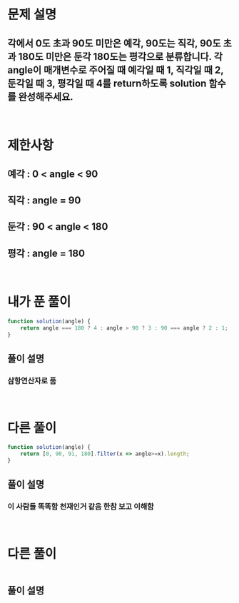 # 문제 설명
## 각에서 0도 초과 90도 미만은 예각, 90도는 직각, 90도 초과 180도 미만은 둔각 180도는 평각으로 분류합니다. 각 angle이 매개변수로 주어질 때 예각일 때 1, 직각일 때 2, 둔각일 때 3, 평각일 때 4를 return하도록 solution 함수를 완성해주세요.

<br>

# 제한사항
## 예각 : 0 < angle < 90
## 직각 : angle = 90
## 둔각 : 90 < angle < 180
## 평각 : angle = 180

<br>

# 내가 푼 풀이

```js
function solution(angle) {
    return angle === 180 ? 4 : angle > 90 ? 3 : 90 === angle ? 2 : 1;
}
```
## 풀이 설명
### 삼항연산자로 품

<br>

# 다른 풀이

```js
function solution(angle) {
    return [0, 90, 91, 180].filter(x => angle>=x).length;
}
```
## 풀이 설명
### 이 사람들 똑똑함 천재인거 같음 한참 보고 이해함

<br>

# 다른 풀이

```js

```
## 풀이 설명
###